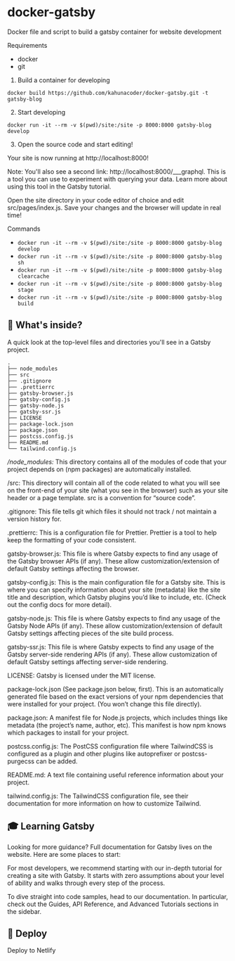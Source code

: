 # docker-gatsby

Docker file and script to build a gatsby container for website development

Requirements
* docker
* git

1) Build a container for developing

```docker build https://github.com/kahunacoder/docker-gatsby.git -t gatsby-blog```

2) Start developing

```docker run -it --rm -v $(pwd)/site:/site -p 8000:8000 gatsby-blog develop```

3) Open the source code and start editing!

Your site is now running at http://localhost:8000!

Note: You'll also see a second link: http://localhost:8000/___graphql. This is a tool you can use to experiment with querying your data. Learn more about using this tool in the Gatsby tutorial.

Open the site directory in your code editor of choice and edit src/pages/index.js. Save your changes and the browser will update in real time!

Commands
* ```docker run -it --rm -v $(pwd)/site:/site -p 8000:8000 gatsby-blog develop```
* ```docker run -it --rm -v $(pwd)/site:/site -p 8000:8000 gatsby-blog sh```
* ```docker run -it --rm -v $(pwd)/site:/site -p 8000:8000 gatsby-blog clearcache```
* ```docker run -it --rm -v $(pwd)/site:/site -p 8000:8000 gatsby-blog stage```
* ```docker run -it --rm -v $(pwd)/site:/site -p 8000:8000 gatsby-blog build```


## 🧐 What's inside?
A quick look at the top-level files and directories you'll see in a Gatsby project.
```
.
├── node_modules
├── src
├── .gitignore
├── .prettierrc
├── gatsby-browser.js
├── gatsby-config.js
├── gatsby-node.js
├── gatsby-ssr.js
├── LICENSE
├── package-lock.json
├── package.json
├── postcss.config.js
├── README.md
└── tailwind.config.js
```

*/node_modules:* This directory contains all of the modules of code that your project depends on (npm packages) are automatically installed.

/src: This directory will contain all of the code related to what you will see on the front-end of your site (what you see in the browser) such as your site header or a page template. src is a convention for “source code”.

.gitignore: This file tells git which files it should not track / not maintain a version history for.

.prettierrc: This is a configuration file for Prettier. Prettier is a tool to help keep the formatting of your code consistent.

gatsby-browser.js: This file is where Gatsby expects to find any usage of the Gatsby browser APIs (if any). These allow customization/extension of default Gatsby settings affecting the browser.

gatsby-config.js: This is the main configuration file for a Gatsby site. This is where you can specify information about your site (metadata) like the site title and description, which Gatsby plugins you’d like to include, etc. (Check out the config docs for more detail).

gatsby-node.js: This file is where Gatsby expects to find any usage of the Gatsby Node APIs (if any). These allow customization/extension of default Gatsby settings affecting pieces of the site build process.

gatsby-ssr.js: This file is where Gatsby expects to find any usage of the Gatsby server-side rendering APIs (if any). These allow customization of default Gatsby settings affecting server-side rendering.

LICENSE: Gatsby is licensed under the MIT license.

package-lock.json (See package.json below, first). This is an automatically generated file based on the exact versions of your npm dependencies that were installed for your project. (You won’t change this file directly).

package.json: A manifest file for Node.js projects, which includes things like metadata (the project’s name, author, etc). This manifest is how npm knows which packages to install for your project.

postcss.config.js: The PostCSS configuration file where TailwindCSS is configured as a plugin and other plugins like autoprefixer or postcss-purgecss can be added.

README.md: A text file containing useful reference information about your project.

tailwind.config.js: The TailwindCSS configuration file, see their documentation for more information on how to customize Tailwind.

## 🎓 Learning Gatsby
Looking for more guidance? Full documentation for Gatsby lives on the website. Here are some places to start:

For most developers, we recommend starting with our in-depth tutorial for creating a site with Gatsby. It starts with zero assumptions about your level of ability and walks through every step of the process.

To dive straight into code samples, head to our documentation. In particular, check out the Guides, API Reference, and Advanced Tutorials sections in the sidebar.

## 💫 Deploy
Deploy to Netlify


